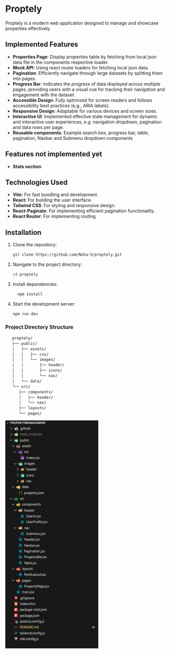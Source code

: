# Proptely

Proptely is a modern web application designed to manage and showcase properties effectively.

## Implemented Features

- **Properties Page**: Display properties table by fetching from local json data file in the components respective loader.
- **Mock API**: Using react router loaders for fetching local json data.
- **Pagination**: Efficiently navigate through large datasets by splitting them into pages.
- **Progress Bar**: Indicates the progress of data displayed across multiple pages, providing users with a visual cue for tracking their navigation and engagement with the dataset.
- **Accessible Design**: Fully optimized for screen readers and follows accessibility best practices (e.g., ARIA labels).
- **Responsive Design**: Adaptable for various devices and screen sizes.
- **Interactive UI**: Implemented effective state management for dynamic and interactive user experiences, e.g. navigation dropdown, pagination and data rows per page.
- **Reusable components**: Example search box, progress bar, table, pagination, Navbar and Submenu dropdown components

## Features not implemented yet

- **Stats section**

## Technologies Used

- **Vite**: For fast bundling and development.
- **React**: For building the user interface.
- **Tailwind CSS**: For styling and responsive design.
- **React-Paginate**: For implementing efficient pagination functionality.
- **React Router**: For implementing routing.

## Installation

1. Clone the repository:
   ```bash
   git clone https://github.com/Noha-5/proptely.git
   ```
2. Navigate to the project directory:

   ```bash
   cd proptely
   ```

3. Install dependencies:

   ```bash
     npm install
   ```

4. Start the development server:
   ```bash
   npm run dev
   ```

### Project Directory Structure

```bash
   proptely/
   ├── public/
   │   ├── assets/
   │   │   ├── css/
   │   │   └── images/
   │   │       ├── header/
   │   │       ├── icons/
   │   │       └── nav/
   │   └── data/
   └── src/
      ├── components/
      │   ├── header/
      │   └── nav/
      ├── layouts/
      └── pages/
```

![Project directory structure image](image.png)
